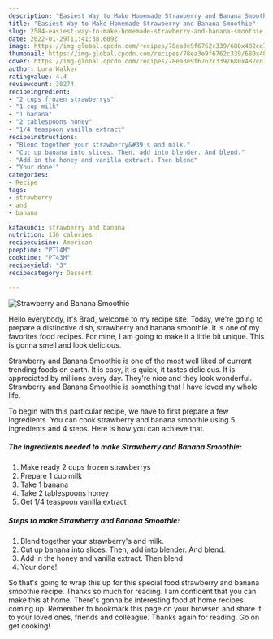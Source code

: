 ```yaml
---
description: "Easiest Way to Make Homemade Strawberry and Banana Smoothie"
title: "Easiest Way to Make Homemade Strawberry and Banana Smoothie"
slug: 2584-easiest-way-to-make-homemade-strawberry-and-banana-smoothie
date: 2022-01-29T11:41:38.609Z
image: https://img-global.cpcdn.com/recipes/78ea3e9f6762c339/680x482cq70/strawberry-and-banana-smoothie-recipe-main-photo.jpg
thumbnail: https://img-global.cpcdn.com/recipes/78ea3e9f6762c339/680x482cq70/strawberry-and-banana-smoothie-recipe-main-photo.jpg
cover: https://img-global.cpcdn.com/recipes/78ea3e9f6762c339/680x482cq70/strawberry-and-banana-smoothie-recipe-main-photo.jpg
author: Lura Walker
ratingvalue: 4.4
reviewcount: 30274
recipeingredient:
- "2 cups frozen strawberrys"
- "1 cup milk"
- "1 banana"
- "2 tablespoons honey"
- "1/4 teaspoon vanilla extract"
recipeinstructions:
- "Blend together your strawberry&#39;s and milk."
- "Cut up banana into slices. Then, add into blender. And blend."
- "Add in the honey and vanilla extract. Then blend"
- "Your done!"
categories:
- Recipe
tags:
- strawberry
- and
- banana

katakunci: strawberry and banana 
nutrition: 136 calories
recipecuisine: American
preptime: "PT14M"
cooktime: "PT43M"
recipeyield: "3"
recipecategory: Dessert

---
```



![Strawberry and Banana Smoothie](https://img-global.cpcdn.com/recipes/78ea3e9f6762c339/680x482cq70/strawberry-and-banana-smoothie-recipe-main-photo.jpg)

Hello everybody, it's Brad, welcome to my recipe site. Today, we're going to prepare a distinctive dish, strawberry and banana smoothie. It is one of my favorites food recipes. For mine, I am going to make it a little bit unique. This is gonna smell and look delicious.



Strawberry and Banana Smoothie is one of the most well liked of current trending foods on earth. It is easy, it is quick, it tastes delicious. It is appreciated by millions every day. They're nice and they look wonderful. Strawberry and Banana Smoothie is something that I have loved my whole life.


To begin with this particular recipe, we have to first prepare a few ingredients. You can cook strawberry and banana smoothie using 5 ingredients and 4 steps. Here is how you can achieve that.

<!--inarticleads1-->

##### The ingredients needed to make Strawberry and Banana Smoothie:

1. Make ready 2 cups frozen strawberrys
1. Prepare 1 cup milk
1. Take 1 banana
1. Take 2 tablespoons honey
1. Get 1/4 teaspoon vanilla extract




<!--inarticleads2-->

##### Steps to make Strawberry and Banana Smoothie:

1. Blend together your strawberry&#39;s and milk.
1. Cut up banana into slices. Then, add into blender. And blend.
1. Add in the honey and vanilla extract. Then blend
1. Your done!




So that's going to wrap this up for this special food strawberry and banana smoothie recipe. Thanks so much for reading. I am confident that you can make this at home. There's gonna be interesting food at home recipes coming up. Remember to bookmark this page on your browser, and share it to your loved ones, friends and colleague. Thanks again for reading. Go on get cooking!
